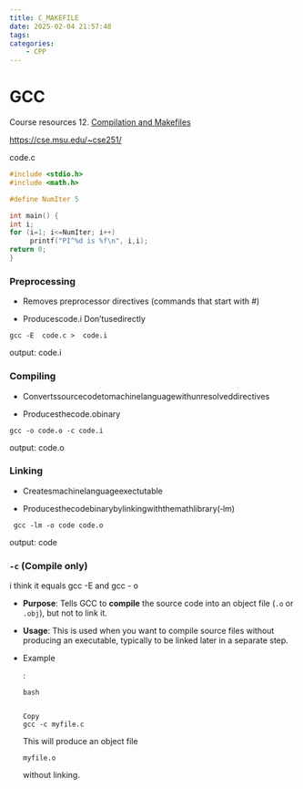 ```yaml
---
title: C_MAKEFILE
date: 2025-02-04 21:57:48
tags:
categories:
    - CPP
---
```




# GCC



Course resources 12. [Compilation and Makefiles](https://cse.msu.edu/~cse251/lecture12.pdf)

https://cse.msu.edu/~cse251/







code.c

```c
#include <stdio.h> 
#include <math.h>

#define NumIter 5

int main() {
int i;
for (i=1; i<=NumIter; i++)
     printf("PI^%d is %f\n", i,i);
return 0;
}
```





### Preprocessing

* Removes preprocessor directives (commands that start with #)

* Producescode.i Don’tusedirectly

```
gcc -E  code.c >  code.i
```

output:   code.i

### Compiling

* Convertssourcecodetomachinelanguagewithunresolveddirectives 

* Producesthecode.obinary

```
gcc -o code.o -c code.i
```

output: code.o

### Linking

* Createsmachinelanguageexectutable

* Producesthecodebinarybylinkingwiththemathlibrary(‐lm)

```
 gcc -lm -o code code.o
```

output: code





### `-c` (Compile only)

  i think it equals gcc -E and gcc - o



- **Purpose**: Tells GCC to **compile** the source code into an object file (`.o` or `.obj`), but not to link it.

- **Usage**: This is used when you want to compile source files without producing an executable, typically to be linked later in a separate step.

- Example

  :

  ```
  bash
  
  
  Copy
  gcc -c myfile.c
  ```

  This will produce an object file 

  ```
  myfile.o
  ```

   without linking.
